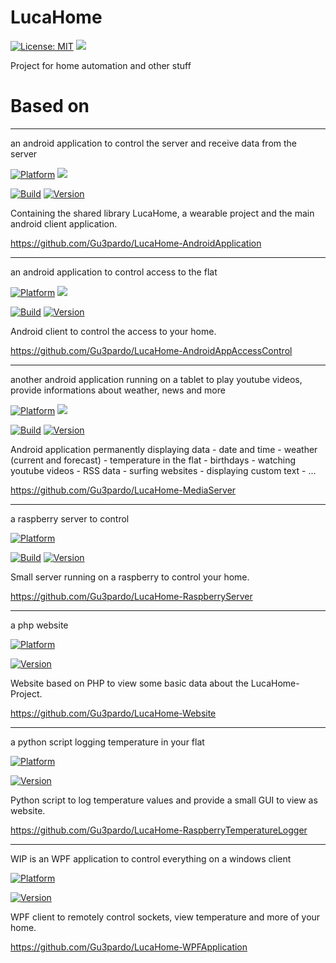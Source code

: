 # LucaHome

[![License: MIT](https://img.shields.io/badge/License-MIT-blue.svg)](https://opensource.org/licenses/MIT)
<a target="_blank" href="https://www.paypal.me/GuepardoApps" title="Donate using PayPal"><img src="https://img.shields.io/badge/paypal-donate-blue.svg" /></a>

Project for home automation and other stuff

# Based on

---
	
an android application to control the server and receive data from the server

[![Platform](https://img.shields.io/badge/platform-Android-blue.svg)](https://www.android.com)
<a target="_blank" href="https://android-arsenal.com/api?level=21" title="API21+"><img src="https://img.shields.io/badge/API-21+-blue.svg" /></a>

[![Build](https://img.shields.io/badge/build-passing-green.svg)](https://github.com/Gu3pardo/LucaHome-AndroidApplication)
[![Version](https://img.shields.io/badge/version-v3.2.1.170611-blue.svg)](https://github.com/Gu3pardo/LucaHome-AndroidApplication)

Containing the shared library LucaHome, a wearable project and the main android client application.

https://github.com/Gu3pardo/LucaHome-AndroidApplication

---
	
an android application to control access to the flat

[![Platform](https://img.shields.io/badge/platform-Android-blue.svg)](https://www.android.com)
<a target="_blank" href="https://android-arsenal.com/api?level=21" title="API21+"><img src="https://img.shields.io/badge/API-21+-blue.svg" /></a>

[![Build](https://img.shields.io/badge/build-passing-green.svg)](https://github.com/Gu3pardo/LucaHome-AndroidAppAccessControl/blob/master/builds)
[![Version](https://img.shields.io/badge/version-v0.7.0.170610-blue.svg)](https://github.com/Gu3pardo/LucaHome-AndroidAppAccessControl/blob/master/builds)

Android client to control the access to your home.

https://github.com/Gu3pardo/LucaHome-AndroidAppAccessControl

---

another android application running on a tablet to play youtube videos, provide informations about weather, news and more
	
[![Platform](https://img.shields.io/badge/platform-Android-blue.svg)](https://www.android.com)
<a target="_blank" href="https://android-arsenal.com/api?level=24" title="API24+"><img src="https://img.shields.io/badge/API-24+-blue.svg" /></a>

[![Build](https://img.shields.io/badge/build-passing-green.svg)](https://github.com/Gu3pardo/LucaHome-MediaServer)
[![Version](https://img.shields.io/badge/version-v0.19.0.170609-blue.svg)](https://github.com/Gu3pardo/LucaHome-MediaServer)

Android application permanently displaying data
	- date and time
	- weather (current and forecast)
	- temperature in the flat
	- birthdays
	- watching youtube videos
	- RSS data
	- surfing websites
	- displaying custom text
	- ...

https://github.com/Gu3pardo/LucaHome-MediaServer
	
---

a raspberry server to control

[![Platform](https://img.shields.io/badge/platform-Raspberry-blue.svg)](https://www.raspberrypi.org/)

[![Build](https://img.shields.io/badge/build-passing-green.svg)](https://github.com/Gu3pardo/LucaHome-RaspberryServer)
[![Version](https://img.shields.io/badge/version-v2.9.1.170611-blue.svg)](https://github.com/Gu3pardo/LucaHome-RaspberryServer)

Small server running on a raspberry to control your home.

https://github.com/Gu3pardo/LucaHome-RaspberryServer
	
---

a php website

[![Platform](https://img.shields.io/badge/platform-Raspberry-blue.svg)](https://www.raspberrypi.org/)

[![Version](https://img.shields.io/badge/version-v2.8.2.170507-blue.svg)](https://github.com/Gu3pardo/LucaHome-Website)

Website based on PHP to view some basic data about the LucaHome-Project.

https://github.com/Gu3pardo/LucaHome-Website

---

a python script logging temperature in your flat

[![Platform](https://img.shields.io/badge/platform-Raspberry-blue.svg)](https://www.raspberrypi.org/)

[![Version](https://img.shields.io/badge/version-v1.0.4.170408-blue.svg)](https://github.com/Gu3pardo/LucaHome-RaspberryTemperatureLogger)

Python script to log temperature values and provide a small GUI to view as website.

https://github.com/Gu3pardo/LucaHome-RaspberryTemperatureLogger

---

WIP is an WPF application to control everything on a windows client

[![Platform](https://img.shields.io/badge/platform-Windows10-blue.svg)](https://de.wikipedia.org/wiki/Microsoft_Windows_10)

[![Version](https://img.shields.io/badge/version-WIP-yellow.svg)](https://github.com/Gu3pardo/LucaHome-WPFApplication)

WPF client to remotely control sockets, view temperature and more of your home.

https://github.com/Gu3pardo/LucaHome-WPFApplication